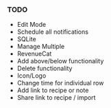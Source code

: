### TODO

- Edit Mode
- Schedule all notifications
- SQLite
- Manage Multiple
- RevenueCat
- Add above/below functionality
- Delete functionality
- Icon/Logo
- Change time for individual row
- Add link to recipe or note
- Share link to recipe / import